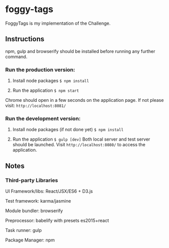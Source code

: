 # foggy-tags

FoggyTags is my implementation of the Challenge.

## Instructions

npm, gulp and browserify should be installed before running any further command.

### Run the production version:

1. Install node packages ``$ npm install``

2. Run the application ``$ npm start``

Chrome should open in a few seconds on the application page. If not please visit: `http://localhost:8081/`


### Run the development version:

1. Install node packages (if not done yet) ``$ npm install``

2. Run the application ```$ gulp [dev]```
Both local server and test server should be launched. Visit `http://localhost:8080/` to access the application.


## Notes
### Third-party Libraries
UI Framework/libs: React/JSX/ES6 + D3.js

Test framework: karma/jasmine

Module bundler: browserify 

Preprocessor: babelify with presets es2015+react

Task runner: gulp

Package Manager: npm
